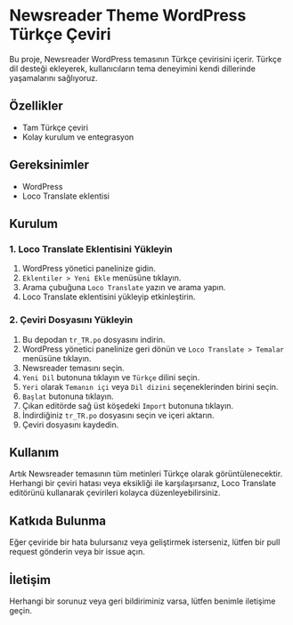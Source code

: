 # Newsreader Theme WordPress Türkçe Çeviri
Bu proje, Newsreader WordPress temasının Türkçe çevirisini içerir. Türkçe dil desteği ekleyerek, kullanıcıların tema deneyimini kendi dillerinde yaşamalarını sağlıyoruz.

## Özellikler

- Tam Türkçe çeviri
- Kolay kurulum ve entegrasyon

## Gereksinimler

- WordPress
- Loco Translate eklentisi

## Kurulum

### 1. Loco Translate Eklentisini Yükleyin

1. WordPress yönetici panelinize gidin.
2. `Eklentiler > Yeni Ekle` menüsüne tıklayın.
3. Arama çubuğuna `Loco Translate` yazın ve arama yapın.
4. Loco Translate eklentisini yükleyip etkinleştirin.

### 2. Çeviri Dosyasını Yükleyin

1. Bu depodan `tr_TR.po` dosyasını indirin.
2. WordPress yönetici panelinize geri dönün ve `Loco Translate > Temalar` menüsüne tıklayın.
3. Newsreader temasını seçin.
4. `Yeni Dil` butonuna tıklayın ve `Türkçe` dilini seçin.
5. `Yeri` olarak `Temanın içi` veya `Dil dizini` seçeneklerinden birini seçin.
6. `Başlat` butonuna tıklayın.
7. Çıkan editörde sağ üst köşedeki `Import` butonuna tıklayın.
8. İndirdiğiniz `tr_TR.po` dosyasını seçin ve içeri aktarın.
9. Çeviri dosyasını kaydedin.

## Kullanım

Artık Newsreader temasının tüm metinleri Türkçe olarak görüntülenecektir. Herhangi bir çeviri hatası veya eksikliği ile karşılaşırsanız, Loco Translate editörünü kullanarak çevirileri kolayca düzenleyebilirsiniz.

## Katkıda Bulunma

Eğer çeviride bir hata bulursanız veya geliştirmek isterseniz, lütfen bir pull request gönderin veya bir issue açın.

## İletişim

Herhangi bir sorunuz veya geri bildiriminiz varsa, lütfen benimle iletişime geçin.
